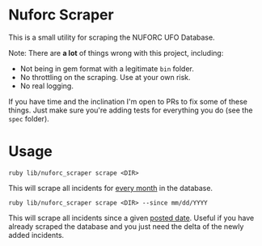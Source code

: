 Nuforc Scraper
==============

This is a small utility for scraping the NUFORC UFO Database.  

Note: There are **a lot** of things wrong with this project, including:
* Not being in gem format with a legitimate `bin` folder.  
* No throttling on the scraping. Use at your own risk.
* No real logging.

If you have time and the inclination I'm open to PRs to fix some of these things.  Just make sure you're adding tests for everything you do (see the `spec` folder).

Usage
======

`ruby lib/nuforc_scraper scrape <DIR>`

This will scrape all incidents for [every month](http://www.nuforc.org/webreports/ndxevent.html) in the database.

`ruby lib/nuforc_scraper scrape <DIR> --since mm/dd/YYYY`

This will scrape all incidents since a given [posted date](http://www.nuforc.org/webreports/ndxpost.html).  Useful if you have already scraped the database and you just need the delta of the newly added incidents.  
